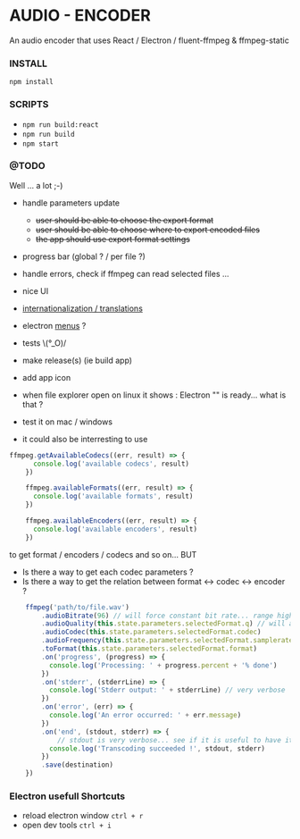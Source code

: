 # AUDIO - ENCODER

An audio encoder that uses React / Electron / fluent-ffmpeg & ffmpeg-static

### INSTALL

`npm install`

### SCRIPTS

- `npm run build:react`
- `npm run build`
- `npm start`

### @TODO

Well ... a lot ;-)

- handle parameters update
  - ~~user should be able to choose the export format~~
  - ~~user should be able to choose where to export encoded files~~
  - ~~the app should use export format settings~~

- progress bar (global ? / per file ?)
- handle errors, check if ffmpeg can read selected files ...
- nice UI
- [internationalization  / translations](https://github.com/i18next/react-i18next)
- electron [menus](https://electronjs.org/docs/api/menu) ?
- tests \\(°_O)/
- make release(s) (ie build app)
- add app icon
- when file explorer open on linux it shows : Electron "" is ready... what is that ?
- test it on mac / windows
- it could also be interresting to use 


```javascript
ffmpeg.getAvailableCodecs((err, result) => {
      console.log('available codecs', result)
    })

    ffmpeg.availableFormats((err, result) => {
      console.log('available formats', result)
    })

    ffmpeg.availableEncoders((err, result) => {
      console.log('available encoders', result)
    })
```
to get format / encoders / codecs and so on... BUT
- Is there a way to get each codec parameters ?
- Is there a way to get the relation between format <-> codec <-> encoder ? 


```javascript
    ffmpeg('path/to/file.wav')
        .audioBitrate(96) // will force constant bit rate... range highly depends on codec
        .audioQuality(this.state.parameters.selectedFormat.q) // will allow variable bit rate which is better than CBR... range depends on codec
        .audioCodec(this.state.parameters.selectedFormat.codec)
        .audioFrequency(this.state.parameters.selectedFormat.samplerate)
        .toFormat(this.state.parameters.selectedFormat.format)        
        .on('progress', (progress) => {
          console.log('Processing: ' + progress.percent + '% done')
        })
        .on('stderr', (stderrLine) => {
          console.log('Stderr output: ' + stderrLine) // very verbose
        })
        .on('error', (err) => {
          console.log('An error occurred: ' + err.message)
        })
        .on('end', (stdout, stderr) => {
            // stdout is very verbose... see if it is useful to have it...
          console.log('Transcoding succeeded !', stdout, stderr)
        })
        .save(destination)
    })
```


### Electron usefull Shortcuts

- reload electron window `ctrl + r`
- open dev tools `ctrl + i`